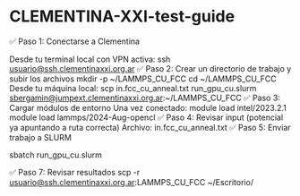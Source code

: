 # CLEMENTINA-XXI-test-guide

✅ Paso 1: Conectarse a Clementina

Desde tu terminal local con VPN activa:
ssh usuario@ssh.clementinaxxi.org.ar
✅ Paso 2: Crear un directorio de trabajo y subir los archivos
mkdir -p ~/LAMMPS_CU_FCC
cd ~/LAMMPS_CU_FCC
Desde tu máquina local:
scp in.fcc_cu_anneal.txt run_gpu_cu.slurm sbergamin@jumpext.clementinaxxi.org.ar:~/LAMMPS_CU_FCC
✅ Paso 3: Cargar módulos de entorno
Una vez conectado:
module load intel/2023.2.1
module load lammps/2024-Aug-opencl
✅ Paso 4: Revisar input (potencial ya apuntando a ruta correcta)
Archivo: in.fcc_cu_anneal.txt
✅ Paso 5: Enviar trabajo a SLURM

sbatch run_gpu_cu.slurm

✅ Paso 7: Revisar resultados
scp -r usuario@ssh.clementinaxxi.org.ar:LAMMPS_CU_FCC ~/Escritorio/
